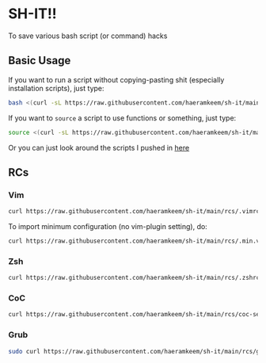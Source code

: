# SH-IT!!

To save various bash script (or command) hacks

## Basic Usage

If you want to run a script without copying-pasting shit
(especially installation scripts), just type:

```bash
bash <(curl -sL https://raw.githubusercontent.com/haeramkeem/sh-it/main/path/to/script)
```

If you want to `source` a script to use functions or something,
just type:

```bash
source <(curl -sL https://raw.githubusercontent.com/haeramkeem/sh-it/main/path/to/script)
```

Or you can just look around the scripts I pushed in [here](https://gist.github.com/haeramkeem)

## RCs

### Vim

```bash
curl https://raw.githubusercontent.com/haeramkeem/sh-it/main/rcs/.vimrc > ~/.vimrc
```

To import minimum configuration (no vim-plugin setting), do:

```bash
curl https://raw.githubusercontent.com/haeramkeem/sh-it/main/rcs/.min.vimrc > ~/.vimrc
```

### Zsh

```bash
curl https://raw.githubusercontent.com/haeramkeem/sh-it/main/rcs/.zshrc > ~/.zshrc
```

### CoC

```bash
curl https://raw.githubusercontent.com/haeramkeem/sh-it/main/rcs/coc-settings.json -o ~/.vim/coc-settings.json
```

### Grub

```bash
sudo curl https://raw.githubusercontent.com/haeramkeem/sh-it/main/rcs/grub -o /etc/default/grub
```
